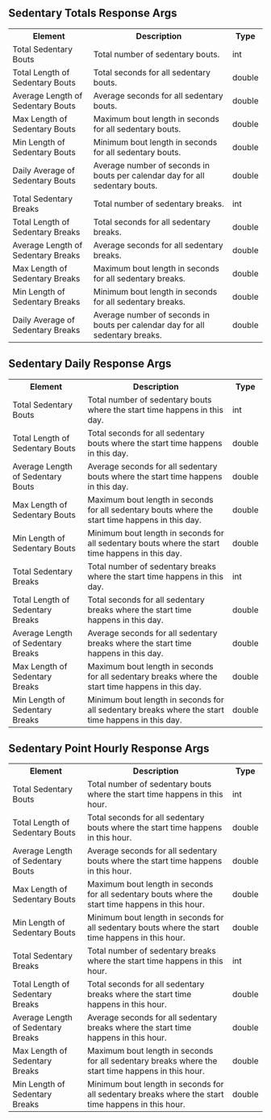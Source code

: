 ## Sedentary Totals Response Args

<table>
  <tr>
    <th>Element</th>
    <th>Description</th>
    <th>Type</th>
  </tr>
  <tr>
    <td>Total Sedentary Bouts</td>
    <td>Total number of sedentary bouts.</td>
    <td>int</td>
  </tr>
  <tr>
    <td>Total Length of Sedentary Bouts</td>
    <td>Total seconds for all sedentary bouts.</td>
    <td>double</td>
  </tr>
  <tr>
    <td>Average Length of Sedentary Bouts</td>
    <td>Average seconds for all sedentary bouts.</td>
    <td>double</td>
  </tr>
  <tr>
    <td>Max Length of Sedentary Bouts</td>
    <td>Maximum bout length in seconds for all sedentary bouts.</td>
    <td>double</td>
  </tr>
  <tr>
    <td>Min Length of Sedentary Bouts</td>
    <td>Minimum bout length in seconds for all sedentary bouts.</td>
    <td>double</td>
  </tr>
  <tr>
    <td>Daily Average of Sedentary Bouts</td>
    <td>Average number of seconds in bouts per calendar day for all sedentary bouts.</td>
    <td>double</td>
  </tr>
  <tr>
    <td>Total Sedentary Breaks</td>
    <td>Total number of sedentary breaks.</td>
    <td>int</td>
  </tr>
  <tr>
    <td>Total Length of Sedentary Breaks</td>
    <td>Total seconds for all sedentary breaks.</td>
    <td>double</td>
  </tr>
  <tr>
    <td>Average Length of Sedentary Breaks</td>
    <td>Average seconds for all sedentary breaks.</td>
    <td>double</td>
  </tr>
  <tr>
    <td>Max Length of Sedentary Breaks</td>
    <td>Maximum bout length in seconds for all sedentary breaks.</td>
    <td>double</td>
  </tr>
  <tr>
    <td>Min Length of Sedentary Breaks</td>
    <td>Minimum bout length in seconds for all sedentary breaks.</td>
    <td>double</td>
  </tr>
  <tr>
    <td>Daily Average of Sedentary Breaks</td>
    <td>Average number of seconds in bouts per calendar day for all sedentary breaks.</td>
    <td>double</td>
  </tr>
</table>

## Sedentary Daily Response Args

<table>
  <tr>
    <th>Element</th>
    <th>Description</th>
    <th>Type</th>
  </tr>
  <tr>
    <td>Total Sedentary Bouts</td>
    <td>Total number of sedentary bouts where the start time happens in this day.</td>
    <td>int</td>
  </tr>
  <tr>
    <td>Total Length of Sedentary Bouts</td>
    <td>Total seconds for all sedentary bouts where the start time happens in this day.</td>
    <td>double</td>
  </tr>
  <tr>
    <td>Average Length of Sedentary Bouts</td>
    <td>Average seconds for all sedentary bouts where the start time happens in this day.</td>
    <td>double</td>
  </tr>
  <tr>
    <td>Max Length of Sedentary Bouts</td>
    <td>Maximum bout length in seconds for all sedentary bouts where the start time happens in this day.</td>
    <td>double</td>
  </tr>
  <tr>
    <td>Min Length of Sedentary Bouts</td>
    <td>Minimum bout length in seconds for all sedentary bouts where the start time happens in this day.</td>
    <td>double</td>
  </tr>
  <tr>
    <td>Total Sedentary Breaks</td>
    <td>Total number of sedentary breaks where the start time happens in this day.</td>
    <td>int</td>
  </tr>
  <tr>
    <td>Total Length of Sedentary Breaks</td>
    <td>Total seconds for all sedentary breaks where the start time happens in this day.</td>
    <td>double</td>
  </tr>
  <tr>
    <td>Average Length of Sedentary Breaks</td>
    <td>Average seconds for all sedentary breaks where the start time happens in this day.</td>
    <td>double</td>
  </tr>
  <tr>
    <td>Max Length of Sedentary Breaks</td>
    <td>Maximum bout length in seconds for all sedentary breaks where the start time happens in this day.</td>
    <td>double</td>
  </tr>
  <tr>
    <td>Min Length of Sedentary Breaks</td>
    <td>Minimum bout length in seconds for all sedentary breaks where the start time happens in this day.</td>
    <td>double</td>
  </tr>
</table>

## Sedentary Point Hourly Response Args

<table>
  <tr>
    <th>Element</th>
    <th>Description</th>
    <th>Type</th>
  </tr>
  <tr>
    <td>Total Sedentary Bouts</td>
    <td>Total number of sedentary bouts where the start time happens in this hour.</td>
    <td>int</td>
  </tr>
  <tr>
    <td>Total Length of Sedentary Bouts</td>
    <td>Total seconds for all sedentary bouts where the start time happens in this hour.</td>
    <td>double</td>
  </tr>
  <tr>
    <td>Average Length of Sedentary Bouts</td>
    <td>Average seconds for all sedentary bouts where the start time happens in this hour.</td>
    <td>double</td>
  </tr>
  <tr>
    <td>Max Length of Sedentary Bouts</td>
    <td>Maximum bout length in seconds for all sedentary bouts where the start time happens in this hour.</td>
    <td>double</td>
  </tr>
  <tr>
    <td>Min Length of Sedentary Bouts</td>
    <td>Minimum bout length in seconds for all sedentary bouts where the start time happens in this hour.</td>
    <td>double</td>
  </tr>
  <tr>
    <td>Total Sedentary Breaks</td>
    <td>Total number of sedentary breaks where the start time happens in this hour.</td>
    <td>int</td>
  </tr>
  <tr>
    <td>Total Length of Sedentary Breaks</td>
    <td>Total seconds for all sedentary breaks where the start time happens in this hour.</td>
    <td>double</td>
  </tr>
  <tr>
    <td>Average Length of Sedentary Breaks</td>
    <td>Average seconds for all sedentary breaks where the start time happens in this hour.</td>
    <td>double</td>
  </tr>
  <tr>
    <td>Max Length of Sedentary Breaks</td>
    <td>Maximum bout length in seconds for all sedentary breaks where the start time happens in this hour.</td>
    <td>double</td>
  </tr>
  <tr>
    <td>Min Length of Sedentary Breaks</td>
    <td>Minimum bout length in seconds for all sedentary breaks where the start time happens in this hour.</td>
    <td>double</td>
  </tr>
</table>